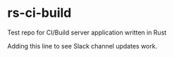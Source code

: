 # rs-ci-build
Test repo for CI/Build server application written in Rust

Adding this line to see Slack channel updates work.
